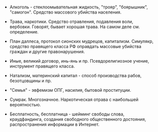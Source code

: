 - Алкоголь - стеклоомывательная жидкость, "трояр", "боярышник", "самогон".
Средство массового убийства населения.

- Трава, наркотики. Средство отравления, подавления воли, вербовки. Говорят, бывает хорошая трава. На самом деле см. определение.

- План даллеса, протокол сионских мудрецов, капитализм.
Симулякр, средство правящего класса РФ оправдать массовые убийства граждан и другие правонарушения.

- Иные, великий договор, инь-янь и пр. Псевдорелигиозное учение, инструмент правящего класса.

- Натализм, материнский капитал - способ производства рабов, безотцовщины и пр.

- "Семья" - эвфемизм ОПГ, насилия, бытовой проституции. 

- Сумрак. Многозначное. Наркотическая отрава с наибольшей вероятностью.

- Бесплатность, бесплатница - шейминг свободы слова, краудфандинга, создания свободного общественного достояния, распространения информации в Интернет.
